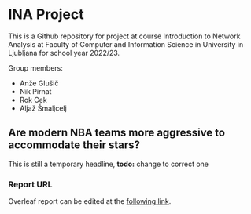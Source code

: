 # INA Project

This is a Github repository for project at course Introduction to Network Analysis at Faculty of Computer and Information Science in University in Ljubljana
for school year 2022/23.

Group members:
- Anže Glušič
- Nik Pirnat
- Rok Cek
- Aljaž Šmaljcelj

## Are modern NBA teams more aggressive to accommodate their stars?

This is still a temporary headline, **todo:** change to correct one

### Report URL

Overleaf report can be edited at the [following link](https://www.overleaf.com/project/646a4fcebee640b35a743bcc).